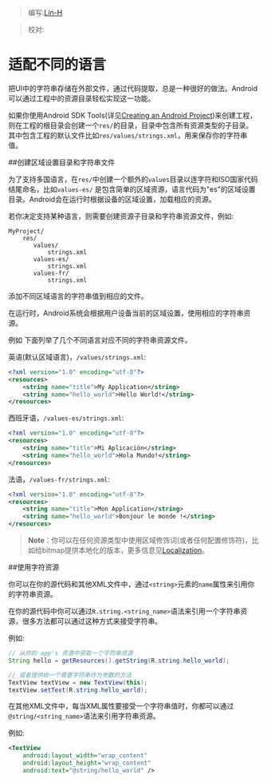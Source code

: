 > 编写:[Lin-H](http://github.com/Lin-H)

> 校对:

# 适配不同的语言

把UI中的字符串存储在外部文件，通过代码提取，总是一种很好的做法。Android可以通过工程中的资源目录轻松实现这一功能。

如果你使用Android SDK Tools(详见[Creating an Android Project](https://developer.android.com/training/basics/firstapp/creating-project.html))来创建工程，则在工程的根目录会创建一个`res/`的目录，目录中包含所有资源类型的子目录。其中包含工程的默认文件比如`res/values/strings.xml`，用来保存你的字符串值。

##创建区域设置目录和字符串文件

为了支持多国语言，在`res/`中创建一个额外的`values`目录以连字符和ISO国家代码结尾命名，比如`values-es/` 是包含简单的区域资源，语言代码为"es"的区域设置目录。Android会在运行时根据设备的区域设置，加载相应的资源。

若你决定支持某种语言，则需要创建资源子目录和字符串资源文件，例如:

```
MyProject/
    res/
       values/
           strings.xml
       values-es/
           strings.xml
       values-fr/
           strings.xml
```
           
添加不同区域语言的字符串值到相应的文件。

在运行时，Android系统会根据用户设备当前的区域设置，使用相应的字符串资源。

例如 下面列举了几个不同语言对应不同的字符串资源文件。

英语(默认区域语言)，`/values/strings.xml`:

```xml
<?xml version="1.0" encoding="utf-8"?>
<resources>
    <string name="title">My Application</string>
    <string name="hello_world">Hello World!</string>
</resources>
```

西班牙语，`/values-es/strings.xml`:

```xml
<?xml version="1.0" encoding="utf-8"?>
<resources>
    <string name="title">Mi Aplicación</string>
    <string name="hello_world">Hola Mundo!</string>
</resources>
```

法语，`/values-fr/strings.xml`:

```xml
<?xml version="1.0" encoding="utf-8"?>
<resources>
    <string name="title">Mon Application</string>
    <string name="hello_world">Bonjour le monde !</string>
</resources>
```

>**Note**：你可以在任何资源类型中使用区域修饰词(或者任何配置修饰符)，比如给bitmap提供本地化的版本，更多信息见[Localization](https://developer.android.com/guide/topics/resources/localization.html)。

##使用字符资源

你可以在你的源代码和其他XML文件中，通过`<string>`元素的`name`属性来引用你的字符串资源。

在你的源代码中你可以通过`R.string.<string_name>`语法来引用一个字符串资源，很多方法都可以通过这种方式来接受字符串。

例如:

```java
// 从你的 app's 资源中获取一个字符串资源
String hello = getResources().getString(R.string.hello_world);

// 或者提供给一个需要字符串作为参数的方法
TextView textView = new TextView(this);
textView.setText(R.string.hello_world);
```

在其他XML文件中，每当XML属性要接受一个字符串值时，你都可以通过`@string/<string_name>`语法来引用字符串资源。

例如:

```xml
<TextView
    android:layout_width="wrap_content"
    android:layout_height="wrap_content"
    android:text="@string/hello_world" />
```
